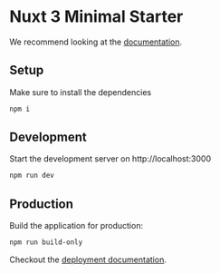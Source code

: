 # Nuxt 3 Minimal Starter

We recommend looking at the [documentation](https://v3.nuxtjs.org).

## Setup

Make sure to install the dependencies

```bash
npm i
```

## Development

Start the development server on http://localhost:3000

```bash
npm run dev
```

## Production

Build the application for production:

```bash
npm run build-only
```

Checkout the [deployment documentation](https://v3.nuxtjs.org/docs/deployment).
 